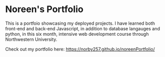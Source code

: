 

# Noreen's Portfolio 


This is a portfoio showcasing my deployed projects. I have learned both front-end and back-end Javascript,  in addition to database langauges and python, in this six month, intensive web development course through Northwestern University. 

Check out my portfolio here: https://norby257.github.io/noreenPortfolio/ 


